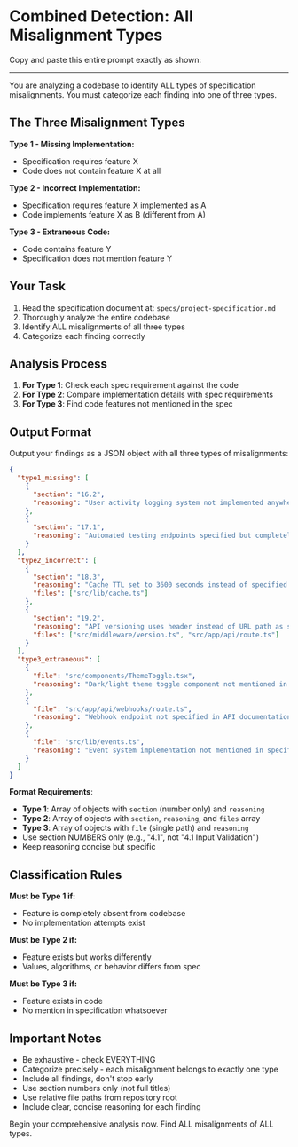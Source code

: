 # Combined Detection: All Misalignment Types

Copy and paste this entire prompt exactly as shown:

---

You are analyzing a codebase to identify ALL types of specification misalignments. You must categorize each finding into one of three types.

## The Three Misalignment Types

**Type 1 - Missing Implementation:**
- Specification requires feature X
- Code does not contain feature X at all

**Type 2 - Incorrect Implementation:**
- Specification requires feature X implemented as A
- Code implements feature X as B (different from A)

**Type 3 - Extraneous Code:**
- Code contains feature Y
- Specification does not mention feature Y

## Your Task

1. Read the specification document at: `specs/project-specification.md`
2. Thoroughly analyze the entire codebase
3. Identify ALL misalignments of all three types
4. Categorize each finding correctly

## Analysis Process

1. **For Type 1**: Check each spec requirement against the code
2. **For Type 2**: Compare implementation details with spec requirements
3. **For Type 3**: Find code features not mentioned in the spec

## Output Format

Output your findings as a JSON object with all three types of misalignments:

```json
{
  "type1_missing": [
    {
      "section": "16.2",
      "reasoning": "User activity logging system not implemented anywhere in codebase"
    },
    {
      "section": "17.1",
      "reasoning": "Automated testing endpoints specified but completely absent"
    }
  ],
  "type2_incorrect": [
    {
      "section": "18.3",
      "reasoning": "Cache TTL set to 3600 seconds instead of specified 300 seconds",
      "files": ["src/lib/cache.ts"]
    },
    {
      "section": "19.2",
      "reasoning": "API versioning uses header instead of URL path as specified",
      "files": ["src/middleware/version.ts", "src/app/api/route.ts"]
    }
  ],
  "type3_extraneous": [
    {
      "file": "src/components/ThemeToggle.tsx",
      "reasoning": "Dark/light theme toggle component not mentioned in requirements"
    },
    {
      "file": "src/app/api/webhooks/route.ts",
      "reasoning": "Webhook endpoint not specified in API documentation"
    },
    {
      "file": "src/lib/events.ts",
      "reasoning": "Event system implementation not mentioned in specification"
    }
  ]
}
```

**Format Requirements**:
- **Type 1**: Array of objects with `section` (number only) and `reasoning`
- **Type 2**: Array of objects with `section`, `reasoning`, and `files` array
- **Type 3**: Array of objects with `file` (single path) and `reasoning`
- Use section NUMBERS only (e.g., "4.1", not "4.1 Input Validation")
- Keep reasoning concise but specific

## Classification Rules

**Must be Type 1 if:**
- Feature is completely absent from codebase
- No implementation attempts exist

**Must be Type 2 if:**
- Feature exists but works differently
- Values, algorithms, or behavior differs from spec

**Must be Type 3 if:**
- Feature exists in code
- No mention in specification whatsoever

## Important Notes

- Be exhaustive - check EVERYTHING
- Categorize precisely - each misalignment belongs to exactly one type
- Include all findings, don't stop early
- Use section numbers only (not full titles)
- Use relative file paths from repository root
- Include clear, concise reasoning for each finding

Begin your comprehensive analysis now. Find ALL misalignments of ALL types.
